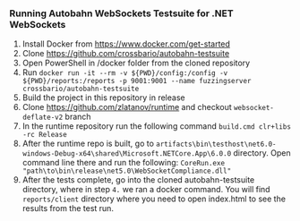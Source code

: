 ### Running Autobahn WebSockets Testsuite for .NET WebSockets

1. Install Docker from https://www.docker.com/get-started
2. Clone https://github.com/crossbario/autobahn-testsuite
3. Open PowerShell in /docker folder from the cloned repository
4. Run `docker run -it --rm -v ${PWD}/config:/config -v ${PWD}/reports:/reports -p 9001:9001 --name fuzzingserver crossbario/autobahn-testsuite`
5. Build the project in this repository in release
6. Clone https://github.com/zlatanov/runtime and checkout `websocket-deflate-v2` branch
7. In the runtime repository run the following command `build.cmd clr+libs -rc Release`
8. After the runtime repo is built, go to `artifacts\bin\testhost\net6.0-windows-Debug-x64\shared\Microsoft.NETCore.App\6.0.0` directory. Open command line there 
and run the following: `CoreRun.exe "path\to\bin\release\net5.0\WebSocketCompliance.dll"`
9. After the tests complete, go into the cloned autobahn-testsuite directory, where in step `4.` we ran a docker command. You will find `reports/client` directory
where you need to open index.html to see the results from the test run.
